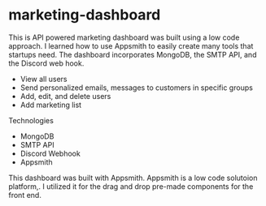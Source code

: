 # marketing-dashboard

This is API powered marketing dashboard was built using a low code approach. I learned how to use Appsmith to easily create many tools that startups need. The dashboard incorporates MongoDB, the SMTP API, and the Discord web hook.
<ul>
  <li>View all users</li>
  <li>Send personalized emails, messages to customers in specific groups</li>
<li>Add, edit, and delete users</li>
  <li>Add marketing list</li></ul>
  
  Technologies
  <ul>
  <li>MongoDB</li>
  <li>SMTP API</li>
  <li>Discord Webhook</li>
<li>Appsmith</li></ul>
  
  This dashboard was built with Appsmith. Appsmith is a low code solutoion platform,. I utilized it for the drag and drop pre-made components for the front end.
